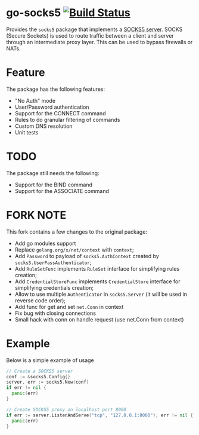 go-socks5 [![Build Status](https://travis-ci.org/armon/go-socks5.png)](https://travis-ci.org/armon/go-socks5)
=========

Provides the `socks5` package that implements a [SOCKS5 server](http://en.wikipedia.org/wiki/SOCKS).
SOCKS (Secure Sockets) is used to route traffic between a client and server through
an intermediate proxy layer. This can be used to bypass firewalls or NATs.

Feature
=======

The package has the following features:
* "No Auth" mode
* User/Password authentication
* Support for the CONNECT command
* Rules to do granular filtering of commands
* Custom DNS resolution
* Unit tests

TODO
====

The package still needs the following:
* Support for the BIND command
* Support for the ASSOCIATE command

FORK NOTE
=========

This fork contains a few changes to the original package:
 - Add go modules support
 - Replace `golang.org/x/net/context` with `context`;
 - Add `Password` to payload of `socks5.AuthContext` created by `socks5.UserPassAuthenticator`;
 - Add `RuleSetFunc` implements `RuleSet` interface for simplifying rules creation;
 - Add `CredentialStoreFunc` implements `CredentialStore` interface for simplifying credentials creation;
 - Allow to use multiple `Authenticator` in `socks5.Server` (it will be used in reverse code order);
 - Add func for get and set `net.Conn` in context
 - Fix bug with closing connections
 - Small hack with conn on handle request (use net.Conn from context)

Example
=======

Below is a simple example of usage

```go
// Create a SOCKS5 server
conf := &socks5.Config{}
server, err := socks5.New(conf)
if err != nil {
  panic(err)
}

// Create SOCKS5 proxy on localhost port 8000
if err := server.ListenAndServe("tcp", "127.0.0.1:8000"); err != nil {
  panic(err)
}
```

